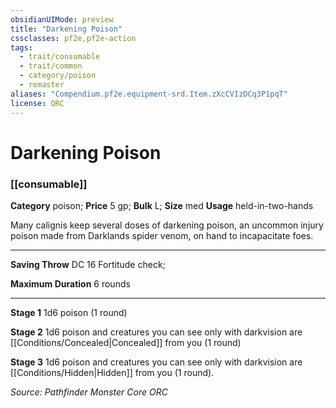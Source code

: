 ```yaml
---
obsidianUIMode: preview
title: "Darkening Poison"
cssclasses: pf2e,pf2e-action
tags:
  - trait/consumable
  - trait/common
  - category/poison
  - remaster
aliases: "Compendium.pf2e.equipment-srd.Item.zXcCVIzDCq3P1pqT"
license: ORC
---
```

# Darkening Poison

### [[consumable]]

**Category** poison; 
**Price** 5 gp; 
**Bulk** L; **Size** med
**Usage** held-in-two-hands

Many calignis keep several doses of darkening poison, an uncommon injury poison made from Darklands spider venom, on hand to incapacitate foes.

* * *

**Saving Throw** DC 16 Fortitude check;

**Maximum Duration** 6 rounds

* * *

**Stage 1** 1d6 poison (1 round)

**Stage 2** 1d6 poison and creatures you can see only with darkvision are [[Conditions/Concealed|Concealed]] from you (1 round)

**Stage 3** 1d6 poison and creatures you can see only with darkvision are [[Conditions/Hidden|Hidden]] from you (1 round).

*Source: Pathfinder Monster Core*
*ORC*